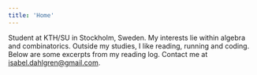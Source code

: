 ```yaml
---
title: 'Home'
---
```

Student at KTH/SU in Stockholm, Sweden. My interests lie within algebra and combinatorics. Outside my studies, I like reading, running and coding. Below are some excerpts from my reading log. Contact me at [isabel.dahlgren@gmail.com](mailto:isabel.dahlgren@gmail.com). 
